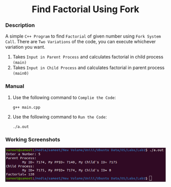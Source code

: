 <h1 align="center">Find Factorial Using Fork</h1>

### Description
A simple `C++ Program` to find `Factorial` of given number using `Fork System Call`. There are `Two Variations` of the code, you can execute whichever variation you want.
1) Takes `Input in Parent Process` and calculates factorial in child process `(main)`
2) Takes `Input in Child Process` and calculates factorial in parent process `(main0)`

### Manual
1) Use the following command to `Complie the Code`:
    ```
    g++ main.cpp
    ```

2) Use the following command to `Run the Code`:
    ```
    ./a.out
    ```
    
### Working Screenshots
<div align="center">
  <img src = "https://github.com/SameetAsadullah/Calculate-Factorial-Using-Fork/blob/main/extras/working-ss.png" alt = "" width="700px"/>
</div>
